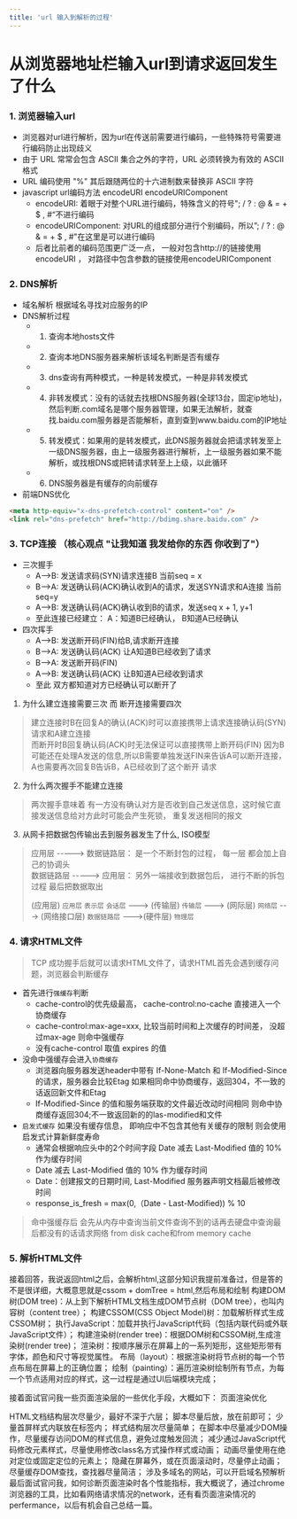 ```yaml
---
title: 'url 输入到解析的过程'
---
```


# 从浏览器地址栏输入url到请求返回发生了什么

### 1. 浏览器输入url
- 浏览器对url进行解析，因为url在传送前需要进行编码，一些特殊符号需要进行编码防止出现歧义
- 由于 URL 常常会包含 ASCII 集合之外的字符，URL 必须转换为有效的 ASCII 格式 
- URL 编码使用 "%" 其后跟随两位的十六进制数来替换非 ASCII 字符
- javascript url编码方法 encodeURI encodeURIComponent
  - encodeURI: 着眼于对整个URL进行编码，特殊含义的符号"; / ? : @ & = + $ , #“不进行编码
  - encodeURIComponent: 对URL的组成部分进行个别编码，所以”; / ? : @ & = + $ , #"在这里是可以进行编码
  - 后者比前者的编码范围更广泛一点， 一般对包含http://的链接使用 encodeURI ， 对路径中包含参数的链接使用encodeURIComponent

### 2. DNS解析
- 域名解析 根据域名寻找对应服务的IP
- DNS解析过程
  - 1. 查询本地hosts文件
  - 2. 查询本地DNS服务器来解析该域名判断是否有缓存
  - 3. dns查询有两种模式，一种是转发模式，一种是非转发模式
  - 4. 非转发模式：没有的话就去找根DNS服务器(全球13台，固定ip地址)，然后判断.com域名是哪个服务器管理，如果无法解析，就查找.baidu.com服务器是否能解析，直到查到www.baidu.com的IP地址
  - 5. 转发模式：如果用的是转发模式，此DNS服务器就会把请求转发至上一级DNS服务器，由上一级服务器进行解析，上一级服务器如果不能解析，或找根DNS或把转请求转至上上级，以此循环
  - 6. DNS服务器是有缓存的向前缓存
- 前端DNS优化

```html
<meta http-equiv="x-dns-prefetch-control" content="on" />
<link rel="dns-prefetch" href="http://bdimg.share.baidu.com" />
```

### 3. TCP连接   （核心观点 "让我知道 我发给你的东西 你收到了"）
 
  - 三次握手
    - A-->B: 发送请求码(SYN)请求连接B 当前seq = x
    - B-->A: 发送确认码(ACK)确认收到A的请求，发送SYN请求和A连接 当前seq=y
    - A-->B: 发送确认码(ACK)确认收到B的请求，发送seq x + 1, y+1
    - 至此连接已经建立： A：知道B已经确认，  B知道A已经确认
  - 四次挥手 
    - A-->B: 发送断开码(FIN)给B,请求断开连接
    - B-->A: 发送确认码(ACK)  让A知道B已经收到了请求
    - B-->A: 发送断开码(FIN) 
    - A-->B: 发送确认码(ACK) 让B知道A已经收到请求
    - 至此 双方都知道对方已经确认可以断开了 

1. 为什么建立连接需要三次 而 断开连接需要四次 <br>

> 建立连接时B在回复A的确认(ACK)时可以直接携带上请求连接确认码(SYN) 请求和A建立连接 <br>
> 而断开时B回复确认码(ACK)时无法保证可以直接携带上断开码(FIN) 因为B可能还在处理A发送的信息,所以B需要单独发送FIN来告诉A可以断开连接，A也需要再次回复B告诉B，A已经收到了这个断开 请求

2. 为什么两次握手不能建立连接<br>

> 两次握手意味着 有一方没有确认对方是否收到自己发送信息，这时候它直接发送信息给对方此时可能会产生死锁， 重复发送相同的报文

3. 从网卡把数据包传输出去到服务器发生了什么, ISO模型<br>

> 应用层 -----> 数据链路层：  是一个不断封包的过程， 每一层 都会加上自己的协调头<br>
> 数据链路层 -----> 应用层：  另外一端接收到数据包后， 进行不断的拆包过程 最后把数据取出<br>
>
> (应用层) `应用层` `表示层` `会话层` ---> (传输层) `传输层`  ---> (网际层) `网络层` ---> (网络接口层) `数据链路层` --->(硬件层) `物理层`<br>

### 4. 请求HTML文件
> TCP 成功握手后就可以请求HTML文件了，请求HTML首先会遇到缓存问题，浏览器会判断缓存

- 首先进行`强缓存`判断 
  - cache-control的优先级最高， cache-control:no-cache 直接进入一个协商缓存
  - cache-control:max-age=xxx, 比较当前时间和上次缓存的时间差， 没超过max-age 则命中强缓存
  - 没有cache-control 取值 expires 的值 
- 没命中强缓存会进入`协商缓存`
  -  浏览器向服务器发送header中带有 If-None-Match 和 If-Modified-Since的请求，服务器会比较Etag 如果相同命中协商缓存，返回304，不一致的话返回新文件和Etag
  -  If-Modified-Since 的值和服务端获取的文件最近改动时间相同 则命中协商缓存返回304;不一致返回新的的las-modified和文件
- `启发式缓存` 如果没有缓存信息， 即响应中不包含其他有关缓存的限制 则会使用启发式计算新鲜度寿命
  - 通常会根据响应头中的2个时间字段 Date 减去 Last-Modified 值的 10% 作为缓存时间
  - Date 减去 Last-Modified 值的 10% 作为缓存时间
  - Date：创建报文的日期时间, Last-Modified 服务器声明文档最后被修改时间
  - response_is_fresh =  max(0,（Date -  Last-Modified)) % 10


> 命中强缓存后 会先从内存中查询当前文件查询不到的话再去硬盘中查询最后都没有的话请求网络 from disk cache和from memory cache


### 5. 解析HTML文件

  



接着回答，我说返回html之后，会解析html,这部分知识我提前准备过，但是答的不是很详细，大概意思就是cssom + domTree = html,然后布局和绘制
构建DOM树(DOM tree)：从上到下解析HTML文档生成DOM节点树（DOM tree），也叫内容树（content tree）；
构建CSSOM(CSS Object Model)树：加载解析样式生成CSSOM树；
执行JavaScript：加载并执行JavaScript代码（包括内联代码或外联JavaScript文件）；
构建渲染树(render tree)：根据DOM树和CSSOM树,生成渲染树(render tree)；
渲染树：按顺序展示在屏幕上的一系列矩形，这些矩形带有字体，颜色和尺寸等视觉属性。
布局（layout）：根据渲染树将节点树的每一个节点布局在屏幕上的正确位置；
绘制（painting）：遍历渲染树绘制所有节点，为每一个节点适用对应的样式，这一过程是通过UI后端模块完成；

接着面试官问我一些页面渲染层的一些优化手段，大概如下：
页面渲染优化

HTML文档结构层次尽量少，最好不深于六层；
脚本尽量后放，放在前即可；
少量首屏样式内联放在标签内；
样式结构层次尽量简单；
在脚本中尽量减少DOM操作，尽量缓存访问DOM的样式信息，避免过度触发回流；
减少通过JavaScript代码修改元素样式，尽量使用修改class名方式操作样式或动画；
动画尽量使用在绝对定位或固定定位的元素上；
隐藏在屏幕外，或在页面滚动时，尽量停止动画；
尽量缓存DOM查找，查找器尽量简洁；
涉及多域名的网站，可以开启域名预解析
最后面试官问我，如何诊断页面渲染时各个性能指标，我大概说了，通过chrome浏览器的工具，比如看网络请求情况的network，还有看页面渲染情况的perfermance，以后有机会自己总结一篇。